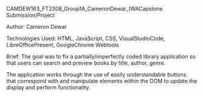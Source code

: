 CAMDEW163_FT2308_Group1A_CameronDewar_IWACapstone Submission/Project

Author: Cameron Dewar

Technologies Used: HTML, JavaScript, CSS, VisualStudioCode, LibreOfficePresent, GoogleChrome Webtools

Brief: The goal was to fix a partially/imperfectly coded library application so that users can search and preview books by title, author, genre. 

The application works through the use of easily understandable buttons that correspond with and manipulate elements within the DOM to update the display and perform functionality.
